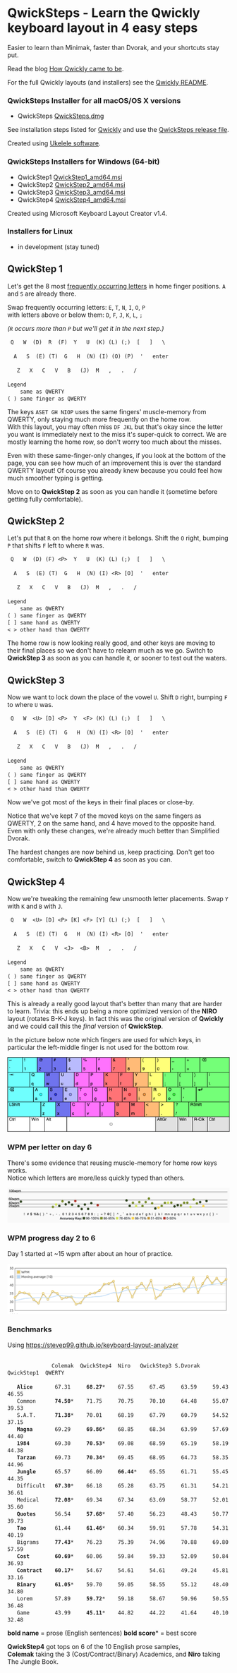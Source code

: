 # QwickSteps - Learn the Qwickly keyboard layout in 4 easy steps

Easier to learn than Minimak, faster than Dvorak, and your shortcuts stay put.

Read the blog [How Qwickly came to be](https://blog.keithkim.org/opensource/making-the-qwickest-keyboard-layout).

For the full Qwickly layouts (and installers) see the [Qwickly README](https://github.com/qwickly-org/Qwickly).

### QwickSteps Installer for all macOS/OS X versions
- QwickSteps [QwickSteps.dmg](https://github.com/qwickly-org/QwickSteps/releases/download/v1.0/QwickSteps.dmg)

See installation steps listed for [Qwickly](https://github.com/qwickly-org/Qwickly#installation) and use the [QwickSteps release file](https://github.com/qwickly-org/QwickSteps/releases/tag/qwicksteps-v1.0).

Created using [Ukelele software](https://software.sil.org/ukelele).

### QwickSteps Installers for Windows (64-bit)
- QwickStep1 [QwickStep1_amd64.msi](https://github.com/qwickly-org/QwickStep/releases/download/v1.0/QwickStep1_amd64.msi)
- QwickStep2 [QwickStep2_amd64.msi](https://github.com/qwickly-org/QwickStep/releases/download/v1.0/QwickStep2_amd64.msi)
- QwickStep3 [QwickStep3_amd64.msi](https://github.com/qwickly-org/QwickStep/releases/download/v1.0/QwickStep3_amd64.msi)
- QwickStep4 [QwickStep4_amd64.msi](https://github.com/qwickly-org/QwickStep/releases/download/v1.0/QwickStep4_amd64.msi)

Created using Microsoft Keyboard Layout Creator v1.4.

### Installers for Linux
- in development (stay tuned)


## QwickStep 1

Let's get the 8 most [frequently occurring letters](https://en.wikipedia.org/wiki/Letter_frequency) in home finger positions. `A` and `S` are already there.

Swap frequently occurring letters: `E`, `T`, `N`, `I`, `O`, `P`<br/>
with letters above or below them: `D`, `F`, `J`, `K`, `L`, `;`

*(`R` occurs more than `P` but we'll get it in the next step.)*
```
 Q   W  (D)  R  (F)  Y   U  (K) (L) (;)  [   ]   \

  A   S  (E) (T)  G   H  (N) (I) (O) (P)  '   enter

   Z   X   C   V   B   (J)  M   ,   .   /

Legend
    same as QWERTY
( ) same finger as QWERTY
```
The keys `ASET GH NIOP` uses the same fingers' muscle-memory from QWERTY, only staying much more frequently on the home row.<br/>
With this layout, you may often miss `DF JKL` but that's okay since the letter you want is immediately next to the miss it's super-quick to correct. We are mostly learning the home row, so don't worry too much about the misses.

Even with these same-finger-only changes, if you look at the bottom of the page, you can see how much of an improvement this is over the standard QWERTY layout! Of course you already knew because you could feel how much smoother typing is getting.

Move on to **QwickStep 2** as soon as you can handle it (sometime before getting fully comfortable).

## QwickStep 2

Let's put that `R` on the home row where it belongs. Shift the `O` right, bumping `P` that shifts `F` left to where `R` was.
```
 Q   W  (D) (F) <P>  Y   U  (K) (L) (;)  [   ]   \

  A   S  (E) (T)  G   H  (N) (I) <R> [O]  '   enter

   Z   X   C   V   B   (J)  M   ,   .   /

Legend
    same as QWERTY
( ) same finger as QWERTY
[ ] same hand as QWERTY
< > other hand than QWERTY
```

The home row is now looking really good, and other keys are moving to their final places so we don't have to relearn much as we go.
Switch to **QwickStep 3** as soon as you can handle it, or sooner to test out the waters.

## QwickStep 3

Now we want to lock down the place of the vowel `U`. Shift `D` right, bumping `F` to where `U` was.
```
 Q   W  <U> [D] <P>  Y  <F> (K) (L) (;)  [   ]   \

  A   S  (E) (T)  G   H  (N) (I) <R> [O]  '   enter

   Z   X   C   V   B   (J)  M   ,   .   /

Legend
    same as QWERTY
( ) same finger as QWERTY
[ ] same hand as QWERTY
< > other hand than QWERTY
```

Now we've got most of the keys in their final places or close-by.

Notice that we've kept 7 of the moved keys on the same fingers as QWERTY, 2 on the same hand, and 4 have moved to the opposite hand. Even with only these changes, we're already much better than Simplified Dvorak.

The hardest changes are now behind us, keep practicing.
Don't get too comfortable, switch to **QwickStep 4** as soon as you can.

## QwickStep 4

Now we're tweaking the remaining few unsmooth letter placements. Swap `Y` with `K` and `B` with `J`.
```
 Q   W  <U> [D] <P> [K] <F> [Y] (L) (;)  [   ]   \

  A   S  (E) (T)  G   H  (N) (I) <R> [O]  '   enter

   Z   X   C   V  <J>  <B>  M   ,   .   /

Legend
    same as QWERTY
( ) same finger as QWERTY
[ ] same hand as QWERTY
< > other hand than QWERTY
```

This is already a really good layout that's better than many that are harder to learn.
Trivia: this ends up being a more optimized version of the **NIRO** layout (rotates B-K-J keys).
In fact this was the original version of **Qwickly** and we could call this the *final* version of **QwickStep**.

In the picture below note which fingers are used for which keys, in particular the left-middle finger is not used for the bottom row.

![QwickStep4 keyboard layout](https://github.com/qwickly-org/QwickSteps/blob/master/QwickStep4.png)

### WPM per letter on day 6

There's some evidence that reusing muscle-memory for home row keys works.<br/>
Notice which letters are more/less quickly typed than others.

![wpm per letter](https://github.com/qwickly-org/QwickSteps/blob/master/wpm-letters-day-6.png)

### WPM progress day 2 to 6

Day 1 started at ~15 wpm after about an hour of practice.

![wpm progress days 2 through 6](https://github.com/qwickly-org/QwickSteps/blob/master/wpm-days-2-6.png)

### Benchmarks

Using https://stevep99.github.io/keyboard-layout-analyzer

<pre><code>
              Colemak  QwickStep4  Niro   QwickStep3 S.Dvorak  QwickStep1  QWERTY

   <b>Alice</b>       67.31     <b>68.27</b>*    67.55     67.45     63.59     59.43     46.55
   Common      <b>74.50</b>*    71.75     70.75     70.10     64.48     55.07     39.53
   S.A.T.      <b>71.38</b>*    70.01     68.19     67.79     60.79     54.52     37.15
   <b>Magna</b>       69.29     <b>69.86</b>*    68.85     68.34     63.99     57.69     44.40
   <b>1984</b>        69.30     <b>70.53</b>*    69.08     68.59     65.19     58.19     44.38
   <b>Tarzan</b>      69.73     <b>70.34</b>*    69.45     68.95     64.73     58.35     44.96
   <b>Jungle</b>      65.57     66.09     <b>66.44</b>*    65.55     61.71     55.45     44.35
   Difficult   <b>67.30</b>*    66.18     65.28     63.75     61.31     54.21     36.61
   Medical     <b>72.08</b>*    69.34     67.34     63.69     58.77     52.01     35.60
   <b>Quotes</b>      56.54     <b>57.68</b>*    57.40     56.23     48.43     50.77     39.73
   <b>Tao</b>         61.44     <b>61.46</b>*    60.34     59.91     57.78     54.31     40.19
   Bigrams     <b>77.43</b>*    76.23     75.39     74.96     70.88     69.80     57.59
   <b>Cost</b>        <b>60.69</b>*    60.06     59.84     59.33     52.09     50.84     36.93
   <b>Contract</b>    <b>60.17</b>*    54.67     54.61     54.61     49.24     45.81     33.16
   <b>Binary</b>      <b>61.05</b>*    59.70     59.05     58.55     55.12     48.40     34.80
   Lorem       57.89     <b>59.72</b>*    59.18     58.67     50.96     50.55     36.48
   Game        43.99     <b>45.11</b>*    44.82     44.22     41.64     40.10     32.48
</code></pre>
**bold name** = prose (English sentences)
**bold score*** = best score

**QwickStep4** got tops on 6 of the 10 English prose samples,<br/>
**Colemak** taking the 3 (Cost/Contract/Binary) Academics, and **Niro** taking The Jungle Book.

